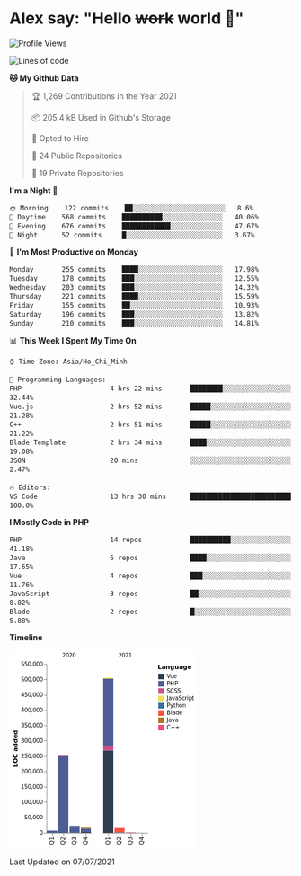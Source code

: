 # Alex say: "Hello ~~work~~ world 🐾"

<!--START_SECTION:waka-->
![Profile Views](http://img.shields.io/badge/Profile%20Views-0-blue)

![Lines of code](https://img.shields.io/badge/From%20Hello%20World%20I%27ve%20Written-820360%20lines%20of%20code-blue)

**🐱 My Github Data** 

> 🏆 1,269 Contributions in the Year 2021
 > 
> 📦 205.4 kB Used in Github's Storage 
 > 
> 💼 Opted to Hire
 > 
> 📜 24 Public Repositories 
 > 
> 🔑 19 Private Repositories  
 > 
**I'm a Night 🦉** 

```text
🌞 Morning    122 commits    ██░░░░░░░░░░░░░░░░░░░░░░░   8.6% 
🌆 Daytime    568 commits    ██████████░░░░░░░░░░░░░░░   40.06% 
🌃 Evening    676 commits    ████████████░░░░░░░░░░░░░   47.67% 
🌙 Night      52 commits     █░░░░░░░░░░░░░░░░░░░░░░░░   3.67%

```
📅 **I'm Most Productive on Monday** 

```text
Monday       255 commits    ████░░░░░░░░░░░░░░░░░░░░░   17.98% 
Tuesday      178 commits    ███░░░░░░░░░░░░░░░░░░░░░░   12.55% 
Wednesday    203 commits    ███░░░░░░░░░░░░░░░░░░░░░░   14.32% 
Thursday     221 commits    ████░░░░░░░░░░░░░░░░░░░░░   15.59% 
Friday       155 commits    ██░░░░░░░░░░░░░░░░░░░░░░░   10.93% 
Saturday     196 commits    ███░░░░░░░░░░░░░░░░░░░░░░   13.82% 
Sunday       210 commits    ███░░░░░░░░░░░░░░░░░░░░░░   14.81%

```


📊 **This Week I Spent My Time On** 

```text
⌚︎ Time Zone: Asia/Ho_Chi_Minh

💬 Programming Languages: 
PHP                      4 hrs 22 mins       ████████░░░░░░░░░░░░░░░░░   32.44% 
Vue.js                   2 hrs 52 mins       █████░░░░░░░░░░░░░░░░░░░░   21.28% 
C++                      2 hrs 51 mins       █████░░░░░░░░░░░░░░░░░░░░   21.22% 
Blade Template           2 hrs 34 mins       ████░░░░░░░░░░░░░░░░░░░░░   19.08% 
JSON                     20 mins             ░░░░░░░░░░░░░░░░░░░░░░░░░   2.47%

🔥 Editors: 
VS Code                  13 hrs 30 mins      █████████████████████████   100.0%

```

**I Mostly Code in PHP** 

```text
PHP                      14 repos            ██████████░░░░░░░░░░░░░░░   41.18% 
Java                     6 repos             ████░░░░░░░░░░░░░░░░░░░░░   17.65% 
Vue                      4 repos             ███░░░░░░░░░░░░░░░░░░░░░░   11.76% 
JavaScript               3 repos             ██░░░░░░░░░░░░░░░░░░░░░░░   8.82% 
Blade                    2 repos             █░░░░░░░░░░░░░░░░░░░░░░░░   5.88%

```


**Timeline**

![Chart not found](https://raw.githubusercontent.com/alexzvn/alexzvn/main/charts/bar_graph.png) 


 Last Updated on 07/07/2021
<!--END_SECTION:waka-->
